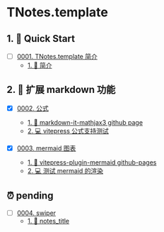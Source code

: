 # TNotes.template


## 1. 🚀 Quick Start

- [ ] [0001. TNotes.template 简介](https://tdahuyou.github.io/TNotes.template/notes/0001.%20TNotes.template%20%E7%AE%80%E4%BB%8B/README) <!-- [locale](./notes/0001.%20TNotes.template%20%E7%AE%80%E4%BB%8B/README) -->  
  - [1. 📒 简介](https://tdahuyou.github.io/TNotes.template/notes/0001.%20TNotes.template%20%E7%AE%80%E4%BB%8B/README#1--简介)
  

## 2. 📒 扩展 markdown 功能

- [x] [0002. 公式](https://tdahuyou.github.io/TNotes.template/notes/0002.%20%E5%85%AC%E5%BC%8F/README) <!-- [locale](./notes/0002.%20%E5%85%AC%E5%BC%8F/README) -->  
  - [1. 🔗 markdown-it-mathjax3 github page](https://tdahuyou.github.io/TNotes.template/notes/0002.%20%E5%85%AC%E5%BC%8F/README#1--markdown-it-mathjax3-github-page)
  - [2. 💻 vitepress 公式支持测试](https://tdahuyou.github.io/TNotes.template/notes/0002.%20%E5%85%AC%E5%BC%8F/README#2--vitepress-公式支持测试)
  

- [x] [0003. mermaid 图表](https://tdahuyou.github.io/TNotes.template/notes/0003.%20mermaid%20%E5%9B%BE%E8%A1%A8/README) <!-- [locale](./notes/0003.%20mermaid%20%E5%9B%BE%E8%A1%A8/README) -->  
  - [1. 🔗 vitepress-plugin-mermaid github-pages](https://tdahuyou.github.io/TNotes.template/notes/0003.%20mermaid%20%E5%9B%BE%E8%A1%A8/README#1--vitepress-plugin-mermaid-github-pages)
  - [2. 💻 测试 mermaid 的渲染](https://tdahuyou.github.io/TNotes.template/notes/0003.%20mermaid%20%E5%9B%BE%E8%A1%A8/README#2--测试-mermaid-的渲染)
  



## ⏰ pending

- [ ] [0004. swiper](https://tdahuyou.github.io/TNotes.template/notes/0004.%20swiper/README) <!-- [locale](./notes/0004.%20swiper/README) -->  
  - [1. 📒 notes_title](https://tdahuyou.github.io/TNotes.template/notes/0004.%20swiper/README#1--notes_title)
  
